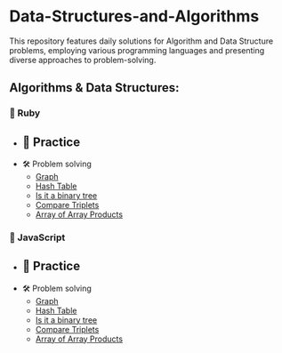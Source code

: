# Data-Structures-and-Algorithms
This repository features daily solutions for Algorithm and Data Structure problems, employing various programming languages and presenting diverse approaches to problem-solving.

## Algorithms & Data Structures:
### 📗 Ruby
- 🏹 Practice
  - 
- 🛠 Problem solving
  - [Graph](./problem-solving-rb/graph.rb)
  - [Hash Table](./problem-solving-rb/hash_table)
  - [Is it a binary tree](./problem-solving-rb/is-it-a-binary-search-tree.rb)
  - [Compare Triplets](./problem-solving-rb/compare_triplets)
  - [Array of Array Products](./problem-solving-rb/array_of_array_products.rb)

### 📘 JavaScript
- 🏹 Practice
  -
- 🛠  Problem solving
  - [Graph](./problem-solving-js/graph.js)
  - [Hash Table](./problem-solving-js/hashTable.js)
  - [Is it a binary tree](./problem-solving-js/is-it-a-binary-search-tree.js)
  - [Compare Triplets](./problem-solving-js/compareTriplets.js)
  - [Array of Array Products](./problem-solving-js/arrayOfArrayProducts.js)
